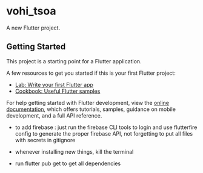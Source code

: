# vohi_tsoa

A new Flutter project.

## Getting Started

This project is a starting point for a Flutter application.

A few resources to get you started if this is your first Flutter project:

- [Lab: Write your first Flutter app](https://docs.flutter.dev/get-started/codelab)
- [Cookbook: Useful Flutter samples](https://docs.flutter.dev/cookbook)

For help getting started with Flutter development, view the
[online documentation](https://docs.flutter.dev/), which offers tutorials,
samples, guidance on mobile development, and a full API reference.


- to add firebase : just run the firebase CLI tools to login and use flutterfire config to generate the proper firebase API, not forgetting to put all files with secrets in gitignore

- whenever installing new things, kill the terminal

- run flutter pub get to get all dependencies

